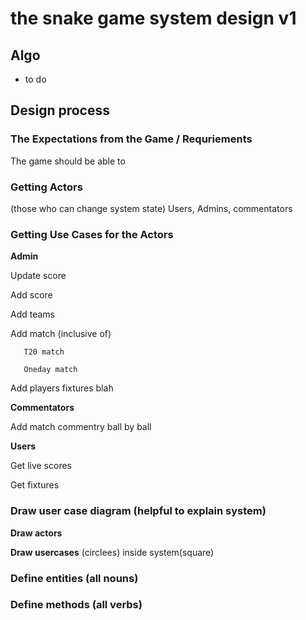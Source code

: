 # the snake game system design v1




## Algo 

- to do



## Design process



###  The Expectations from the Game / Requriements 

The game should be able to 

### Getting Actors

(those who can change system state) Users, Admins, commentators 

### Getting Use Cases for the Actors

**Admin**

   Update score 

   Add score 

   Add teams 

   Add match (inclusive of) 

       T20 match 

       Oneday match 

   Add players fixtures blah 

**Commentators**

   Add match commentry ball by ball 

**Users** 

   Get live scores 

   Get fixtures 

### Draw user case diagram (helpful to explain system) 

**Draw actors**

**Draw usercases** (circlees) inside system(square) 

### Define entities (all nouns) 

### Define methods (all verbs) 
